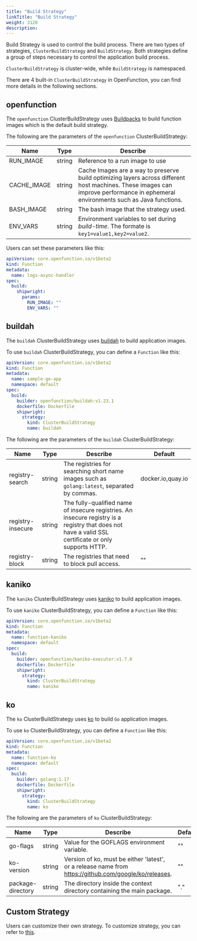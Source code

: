 ```yaml
---
title: "Build Strategy"
linkTitle: "Build Strategy"
weight: 3120
description:
---
```


Build Strategy is used to control the build process. There are two types of strategies, `ClusterBuildStrategy` and `BuildStrategy`. 
Both strategies define a group of steps necessary to control the application build process.

`ClusterBuildStrategy` is cluster-wide, while `BuildStrategy` is namespaced.

There are 4 built-in `ClusterBuildStrategy` in OpenFunction, you can find more details in the following sections.

## openfunction

The `openfunction` ClusterBuildStrategy uses [Buildpacks](https://buildpacks.io/docs/) to build function images which is the default build strategy.

The following are the parameters of the `openfunction` ClusterBuildStrategy:

| Name | Type | Describe |  
| --- | --- | --- |
| RUN_IMAGE | string | Reference to a run image to use |  
| CACHE_IMAGE | string | Cache Images are a way to preserve build optimizing layers across different host machines. These images can improve performance in ephemeral environments such as Java functions. |  
| BASH_IMAGE | string | The bash image that the strategy used.  |  
| ENV_VARS  | string | Environment variables to set during _build-time_. The formate is `key1=value1,key2=value2`. |

Users can set these parameters like this:

```yaml
apiVersion: core.openfunction.io/v1beta2
kind: Function
metadata:
  name: logs-async-handler
spec:
  build:
    shipwright:
      params:
        RUN_IMAGE: ""
        ENV_VARS: ""
```

## buildah

The `buildah` ClusterBuildStrategy uses [buildah](https://buildah.io/) to build application images. 

To use `buildah` ClusterBuildStrategy, you can define a `Function` like this:

```yaml
apiVersion: core.openfunction.io/v1beta2
kind: Function
metadata:
  name: sample-go-app
  namespace: default
spec:
  build:
    builder: openfunction/buildah:v1.23.1
    dockerfile: Dockerfile
    shipwright:
      strategy:
        kind: ClusterBuildStrategy
        name: buildah
```

The following are the parameters of the `buildah` ClusterBuildStrategy:

| Name | Type | Describe |  Default |
| --- | --- | --- | --- |
| registry-search   | string | The registries for searching short name images such as `golang:latest`, separated by commas. | docker.io,quay.io |  
| registry-insecure | string | The fully-qualified name of insecure registries. An insecure registry is a registry that does not have a valid SSL certificate or only supports HTTP. |
| registry-block    | string | The registries that need to block pull access. | "" |

## kaniko

The `kaniko` ClusterBuildStrategy uses [kaniko](https://github.com/GoogleContainerTools/kaniko) to build application images.

To use `kaniko` ClusterBuildStrategy, you can define a `Function` like this:

```yaml
apiVersion: core.openfunction.io/v1beta2
kind: Function
metadata:
  name: function-kaniko
  namespace: default
spec:
  build:
    builder: openfunction/kaniko-executor:v1.7.0
    dockerfile: Dockerfile
    shipwright:
      strategy:
        kind: ClusterBuildStrategy
        name: kaniko
```

## ko

The `ko` ClusterBuildStrategy uses [ko](https://github.com/ko-build/ko) to build `Go` application images.

To use `ko` ClusterBuildStrategy, you can define a `Function` like this:

```yaml
apiVersion: core.openfunction.io/v1beta2
kind: Function
metadata:
  name: function-ko
  namespace: default
spec:
  build:
    builder: golang:1.17
    dockerfile: Dockerfile
    shipwright:
      strategy:
        kind: ClusterBuildStrategy
        name: ko
```

The following are the parameters of `ko` ClusterBuildStrategy:

| Name | Type | Describe |  Default |
| --- | --- | --- | --- |
| go-flags          | string | Value for the GOFLAGS environment variable. | "" |  
| ko-version        | string | Version of ko, must be either 'latest', or a release name from https://github.com/google/ko/releases. | "" |
| package-directory | string | The directory inside the context directory containing the main package. | "." |

## Custom Strategy

Users can customize their own strategy. To customize strategy, you can refer to [this](https://github.com/shipwright-io/build/blob/main/docs/buildstrategies.md).